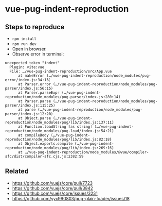 # vue-pug-indent-reproduction

## Steps to reproduce

- `npm install`
- `npm run dev`
- Open in browser.
- Observe error in terminal:

```
unexpected token "indent"
  Plugin: vite:vue
  File: …/vue-pug-indent-reproduction/src/App.vue
      at makeError (…/vue-pug-indent-reproduction/node_modules/pug-error/index.js:34:13)
      at Parser.error (…/vue-pug-indent-reproduction/node_modules/pug-parser/index.js:56:15)
      at Parser.parseExpr (…/vue-pug-indent-reproduction/node_modules/pug-parser/index.js:280:14)
      at Parser.parse (…/vue-pug-indent-reproduction/node_modules/pug-parser/index.js:115:25)
      at parse (…/vue-pug-indent-reproduction/node_modules/pug-parser/index.js:12:20)
      at Object.parse (…/vue-pug-indent-reproduction/node_modules/pug/lib/index.js:137:11)
      at Function.loadString [as string] (…/vue-pug-indent-reproduction/node_modules/pug-load/index.js:54:21)
      at compileBody (…/vue-pug-indent-reproduction/node_modules/pug/lib/index.js:82:18)
      at Object.exports.compile (…/vue-pug-indent-reproduction/node_modules/pug/lib/index.js:269:16)
      at …/vue-pug-indent-reproduction/node_modules/@vue/compiler-sfc/dist/compiler-sfc.cjs.js:2382:59
```

## Related

- https://github.com/vuejs/core/pull/7723
- https://github.com/vuejs/core/pull/3842
- https://github.com/vuejs/core/issues/3231
- https://github.com/yyx990803/pug-plain-loader/issues/18
